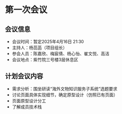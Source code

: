 # 第一次会议
## 会议信息
- 会议时间：暂定2025年4月16日 21:30
- 主持人：杨蕊菡（项目组长）
- 参会人员：陈嘉欣、梅宸倩、杨心怡、崔文悦、高洁
- 会议地点：紫竹院三号楼3层休息区
## 计划会议内容
- 需求分析：围坐研读“海外文物知识服务子系统”选题要求
- 讨论页面具体实现细节，确定原型设计（仿照已有页面）
- 页面原型设计分工
- 了解成员技术栈